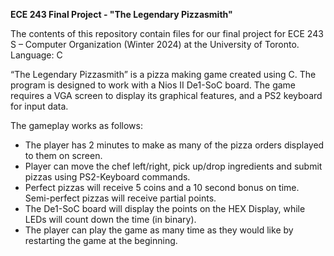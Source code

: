 **ECE 243 Final Project - "The Legendary Pizzasmith"**

The contents of this repository contain files for our final project for ECE 243 S – Computer Organization (Winter 2024) at the University of Toronto.
Language: C

“The Legendary Pizzasmith” is a pizza making game created using C.
The program is designed to work with a Nios II De1-SoC board.
The game requires a VGA screen to display its graphical features, and a PS2 keyboard for input data. 

The gameplay works as follows:
- The player has 2 minutes to make as many of the pizza orders displayed to them on screen.
- Player can move the chef left/right, pick up/drop ingredients and submit pizzas using PS2-Keyboard commands.
- Perfect pizzas will receive 5 coins and a 10 second bonus on time. Semi-perfect pizzas will receive partial points.
- The De1-SoC board will display the points on the HEX Display, while LEDs will count down the time (in binary).
- The player can play the game as many time as they would like by restarting the game at the beginning.
